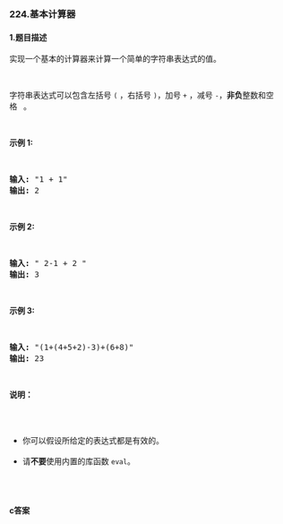 ### 224.基本计算器

#### 1.题目描述

<p>实现一个基本的计算器来计算一个简单的字符串表达式的值。</p><br/><p>字符串表达式可以包含左括号&nbsp;<code>(</code>&nbsp;，右括号&nbsp;<code>)</code>，加号&nbsp;<code>+</code>&nbsp;，减号&nbsp;<code>-</code>，<strong>非负</strong>整数和空格&nbsp;<code>&nbsp;</code>。</p><br/><p><strong>示例 1:</strong></p><br/><pre><strong>输入:</strong> &quot;1 + 1&quot;<br/><strong>输出:</strong> 2<br/></pre><br/><p><strong>示例 2:</strong></p><br/><pre><strong>输入:</strong> &quot; 2-1 + 2 &quot;<br/><strong>输出:</strong> 3</pre><br/><p><strong>示例 3:</strong></p><br/><pre><strong>输入:</strong> &quot;(1+(4+5+2)-3)+(6+8)&quot;<br/><strong>输出:</strong> 23</pre><br/><p><strong>说明：</strong></p><br/><ul><br/>	<li>你可以假设所给定的表达式都是有效的。</li><br/>	<li>请<strong>不要</strong>使用内置的库函数 <code>eval</code>。</li><br/></ul><br/>

#### c答案

```c

